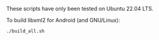 These scripts have only been tested on Ubuntu 22.04 LTS.

To build libxml2 for Android (and GNU/Linux):

```
./build_all.sh
```
